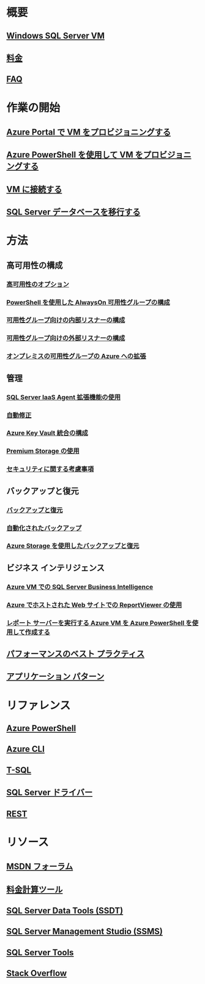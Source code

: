 # 概要
## [Windows SQL Server VM](../sql/virtual-machines-windows-sql-server-iaas-overview.md?toc=%2fazure%2fvirtual-machines%2fwindows%2fsqlclassic%2ftoc.json) 
## [料金](https://azure.microsoft.com/pricing/details/virtual-machines/windows/)
## [FAQ](../sql/virtual-machines-windows-sql-server-iaas-faq.md?toc=%2fazure%2fvirtual-machines%2fwindows%2fsqlclassic%2ftoc.json)

# 作業の開始
## [Azure Portal で VM をプロビジョニングする](../sql/virtual-machines-windows-portal-sql-server-provision.md?toc=%2fazure%2fvirtual-machines%2fwindows%2fsqlclassic%2ftoc.json)
## [Azure PowerShell を使用して VM をプロビジョニングする](virtual-machines-windows-classic-ps-sql-create.md)
## [VM に接続する](virtual-machines-windows-classic-sql-connect.md)
## [SQL Server データベースを移行する](../sql/virtual-machines-windows-migrate-sql.md?toc=%2fazure%2fvirtual-machines%2fwindows%2fsqlclassic%2ftoc.json)

# 方法
## 高可用性の構成
### [高可用性のオプション](../sql/virtual-machines-windows-sql-high-availability-dr.md?toc=%2fazure%2fvirtual-machines%2fwindows%2fsqlclassic%2ftoc.json) 
### [PowerShell を使用した AlwaysOn 可用性グループの構成](virtual-machines-windows-classic-ps-sql-alwayson-availability-groups.md)
### [可用性グループ向けの内部リスナーの構成](virtual-machines-windows-classic-ps-sql-int-listener.md)
### [可用性グループ向けの外部リスナーの構成](virtual-machines-windows-classic-ps-sql-ext-listener.md)
### [オンプレミスの可用性グループの Azure への拡張](virtual-machines-windows-classic-sql-onprem-availability.md)
## 管理
### [SQL Server IaaS Agent 拡張機能の使用](virtual-machines-windows-classic-sql-server-agent-extension.md)
### [自動修正](virtual-machines-windows-classic-sql-automated-patching.md)
### [Azure Key Vault 統合の構成](virtual-machines-windows-classic-ps-sql-keyvault.md)
### [Premium Storage の使用](virtual-machines-windows-classic-sql-server-premium-storage.md)
### [セキュリティに関する考慮事項](../sql/virtual-machines-windows-sql-security.md?toc=%2fazure%2fvirtual-machines%2fwindows%2fsqlclassic%2ftoc.json)
## バックアップと復元
### [バックアップと復元](../sql/virtual-machines-windows-sql-backup-recovery.md?toc=%2fazure%2fvirtual-machines%2fwindows%2fsqlclassic%2ftoc.json)
### [自動化されたバックアップ](virtual-machines-windows-classic-sql-automated-backup.md)
### [Azure Storage を使用したバックアップと復元](../sql/virtual-machines-windows-use-storage-sql-server-backup-restore.md?toc=%2fazure%2fvirtual-machines%2fwindows%2fsqlclassic%2ftoc.json)
## ビジネス インテリジェンス
### [Azure VM での SQL Server Business Intelligence](virtual-machines-windows-classic-ps-sql-bi.md)
### [Azure でホストされた Web サイトでの ReportViewer の使用](virtual-machines-windows-classic-sql-server-reportviewer.md)
### [レポート サーバーを実行する Azure VM を Azure PowerShell を使用して作成する](virtual-machines-windows-classic-ps-sql-report.md)
## [パフォーマンスのベスト プラクティス](../sql/virtual-machines-windows-sql-performance.md?toc=%2fazure%2fvirtual-machines%2fwindows%2fsqlclassic%2ftoc.json)
## [アプリケーション パターン](../sql/virtual-machines-windows-sql-server-app-patterns-dev-strategies.md?toc=%2fazure%2fvirtual-machines%2fwindows%2fsqlclassic%2ftoc.json)

# リファレンス
## [Azure PowerShell](/powershell/azure/overview?view=azuresmps-3.7.0)
## [Azure CLI](/cli/azure/)
## [T-SQL](https://docs.microsoft.com/sql/t-sql/language-reference)
## [SQL Server ドライバー](https://docs.microsoft.com/sql/connect/sql-server-drivers)
## [REST](/rest/api/)

# リソース
## [MSDN フォーラム](https://social.msdn.microsoft.com/Forums/en-US/home?forum=WAVirtualMachinesforWindows&filter=alltypes&brandIgnore=True&sort=relevancedesc&searchTerm=SQL+Server)
## [料金計算ツール](https://azure.microsoft.com/pricing/calculator/)
## [SQL Server Data Tools (SSDT)](https://docs.microsoft.com/sql/ssdt/download-sql-server-data-tools-ssdt)
## [SQL Server Management Studio (SSMS)](https://docs.microsoft.com/sql/ssms/download-sql-server-management-studio-ssms)
## [SQL Server Tools](https://docs.microsoft.com/sql/tools/overview-sql-tools)
## [Stack Overflow](http://stackoverflow.com/search?q=%5Bazure-virtual-machine%5D+sql+server)

